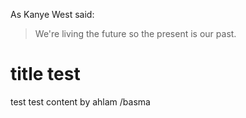 As Kanye West said:

> We're living the future so
> the present is our past.
# title test

test test content by ahlam /basma